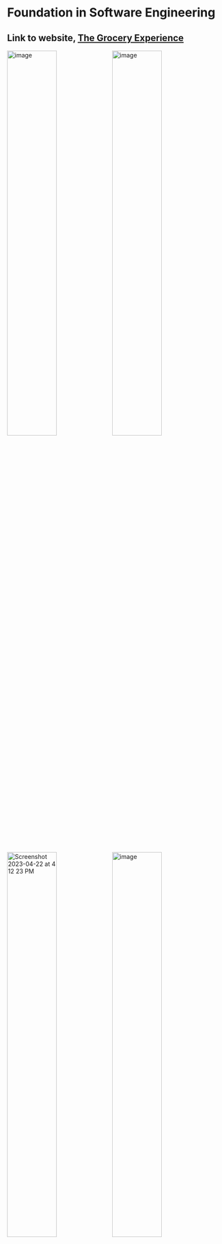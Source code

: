 # Foundation in Software Engineering

## Link to website, [The Grocery Experience](https://362-group-project.vercel.app/)


<div>
  <img src="https://user-images.githubusercontent.com/31228460/234137967-00d2338d-91d6-4339-98a5-556bba1b99e0.png" alt="image" width="48%" />
  <img src="https://user-images.githubusercontent.com/31228460/234138076-9ed7d692-5c88-45cf-8830-b0854b8bd34a.png" alt="image" width="48%" />
</div>
<div>
  <img src="https://user-images.githubusercontent.com/31228460/233811390-9b60e33f-649c-44e8-8a09-636a4e87d0eb.png" alt="Screenshot 2023-04-22 at 4 12 23 PM" width="48%" />
  <img src="https://user-images.githubusercontent.com/31228460/234137642-510ebc21-3d23-4899-a28f-97910240b9ac.png" alt="image" width="48%" />
</div>
